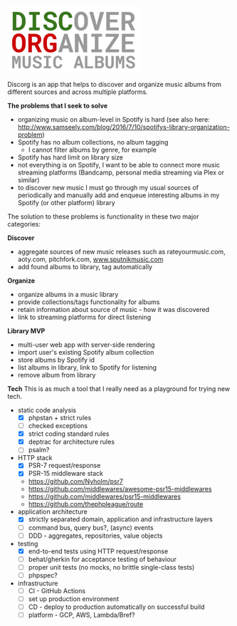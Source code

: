 ![logo](discorg.png)

Discorg is an app that helps to discover and organize music albums from different sources and across multiple platforms.

**The problems that I seek to solve**
* organizing music on album-level in Spotify is hard (see also here: http://www.samseely.com/blog/2016/7/10/spotifys-library-organization-problem)
* Spotify has no album collections, no album tagging
  * I cannot filter albums by genre, for example
* Spotify has hard limit on library size
* not everything is on Spotify, I want to be able to connect more music streaming platforms (Bandcamp, personal media streaming via Plex or similar)
* to discover new music I must go through my usual sources of periodically
and manually add and enqueue interesting albums in my Spotify (or other platform) library

The solution to these problems is functionality in these two major categories:

**Discover**
* aggregate sources of new music releases such as rateyourmusic.com, aoty.com, pitchfork.com, www.sputnikmusic.com
* add found albums to library, tag automatically

**Organize**
* organize albums in a music library
* provide collections/tags functionality for albums
* retain information about source of music - how it was discovered
* link to streaming platforms for direct listening

**Library MVP**
* multi-user web app with server-side rendering
* import user's existing Spotify album collection
* store albums by Spotify id
* list albums in library, link to Spotify for listening
* remove album from library

**Tech**
This is as much a tool that I really need as a playground for trying new tech.

* static code analysis
    - [x] phpstan + strict rules
    - [ ] checked exceptions
    - [x] strict coding standard rules
    - [x] deptrac for architecture rules
    - [ ] psalm?
* HTTP stack
    - [x] PSR-7 request/response
    - [x] PSR-15 middleware stack
    * https://github.com/Nyholm/psr7
    * https://github.com/middlewares/awesome-psr15-middlewares
    * https://github.com/middlewares/psr15-middlewares
    * https://github.com/thephpleague/route
* application architecture
    - [x] strictly separated domain, application and infrastructure layers
    - [ ] command bus, query bus?, (async) events
    - [ ] DDD - aggregates, repositories, value objects
* testing
    - [x] end-to-end tests using HTTP request/response
    - [ ] behat/gherkin for acceptance testing of behaviour
    - [ ] proper unit tests (no mocks, no brittle single-class tests)
    - [ ] phpspec?
* infrastructure
    - [ ] CI - GitHub Actions
    - [ ] set up production environment
    - [ ] CD - deploy to production automatically on successful build
    - [ ] platform - GCP, AWS, Lambda/Bref?

